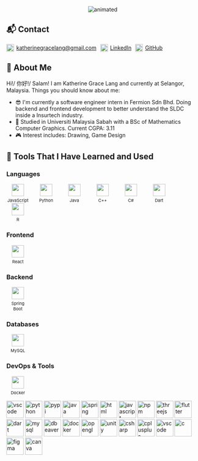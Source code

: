 <p align="center">
  <img src="background.gif" alt="animated" />
</p>


## 📬 Contact
<div style="height:fit-content;display:flex;flex-wrap:wrap; gap: 10px;"><span style="display:inline-flex;align-items:center;gap:6px;height:20px;">
      <img src="https://cdn-icons-png.flaticon.com/128/15889/15889542.png" width="20" height="20" />
      <a href="mailto:katherinegracelang@gmail.com">katherinegracelang@gmail.com</a>
    </span>

<span style="display:inline-flex;align-items:center;gap:6px;height:20px;">
      <img src="https://cdn-icons-png.flaticon.com/512/145/145807.png" width="20" height="20" />
      <a href="https://www.linkedin.com/in/katherine-g-lang">LinkedIn</a>
    </span>

<span style="display:inline-flex;align-items:center;gap:6px;height:20px;">
      <img src="https://cdn-icons-png.flaticon.com/128/2111/2111432.png" width="20" height="20" />
      <a href="https://github.com/GalacticEmperorJin">GitHub</a>
    </span>

</div>


## 👋 About Me
Hi!/ 你好!/ Salam! I am Katherine Grace Lang and currently at Selangor, Malaysia. Things you should know about me:
- 😎 I'm currently a software engineer intern in Fermion Sdn Bhd. Doing backend and frontend development to better understand the SLDC inside a Insurtech industry.
- 📔 Studied in Universiti Malaysia Sabah with a BSc of Mathematics Computer Graphics. Current CGPA: 3.11
- 🎮 Interest includes: Drawing, Game Design 

## 🔧 Tools That I Have Learned and Used
### Languages

<span style="display:inline-block;text-align:center;width:60px;margin-right:10px;">
  <img src="https://cdn.simpleicons.org/javascript" width="32" height="32" style="display:block;margin:0 auto;" />
  <span style="font-size:11px;display:block;margin-top:4px;">JavaScript</span>
</span>
<span style="display:inline-block;text-align:center;width:60px;margin-right:10px;">
  <img src="https://cdn.simpleicons.org/python" width="32" height="32" style="display:block;margin:0 auto;" />
  <span style="font-size:11px;display:block;margin-top:4px;">Python</span>
</span>
<span style="display:inline-block;text-align:center;width:60px;margin-right:10px;">
  <img src="https://cdn.jsdelivr.net/gh/devicons/devicon@latest/icons/java/java-original.svg" width="32" height="32" style="display:block;margin:0 auto;" />
  <span style="font-size:11px;display:block;margin-top:4px;">Java</span>
</span>
<span style="display:inline-block;text-align:center;width:60px;margin-right:10px;">
  <img src="https://cdn.simpleicons.org/cplusplus" width="32" height="32" style="display:block;margin:0 auto;" />
  <span style="font-size:11px;display:block;margin-top:4px;">C++</span>
</span>
<span style="display:inline-block;text-align:center;width:60px;margin-right:10px;">
  <img src="https://cdn.jsdelivr.net/gh/devicons/devicon@latest/icons/csharp/csharp-original.svg" width="32" height="32" style="display:block;margin:0 auto;" />
  <span style="font-size:11px;display:block;margin-top:4px;">C#</span>
</span>
<span style="display:inline-block;text-align:center;width:60px;margin-right:10px;">
  <img src="https://cdn.simpleicons.org/dart" width="32" height="32" style="display:block;margin:0 auto;" />
  <span style="font-size:11px;display:block;margin-top:4px;">Dart</span>
</span>
<span style="display:inline-block;text-align:center;width:60px;margin-right:10px;">
  <img src="https://cdn.simpleicons.org/r" width="32" height="32" style="display:block;margin:0 auto;" />
  <span style="font-size:11px;display:block;margin-top:4px;">R</span>
</span>

### Frontend

<span style="display:inline-block;text-align:center;width:60px;margin-right:10px;">
  <img src="https://cdn.simpleicons.org/react" width="32" height="32" style="display:block;margin:0 auto;" />
  <span style="font-size:11px;display:block;margin-top:4px;">React</span>
</span>

### Backend

<span style="display:inline-block;text-align:center;width:60px;margin-right:10px;">
  <img src="https://cdn.simpleicons.org/spring" width="32" height="32" style="display:block;margin:0 auto;" />
  <span style="font-size:11px;display:block;margin-top:4px;">Spring Boot</span>
</span>

### Databases

<span style="display:inline-block;text-align:center;width:60px;margin-right:10px;">
  <img src="https://cdn.simpleicons.org/mysql" width="32" height="32" style="display:block;margin:0 auto;" />
  <span style="font-size:11px;display:block;margin-top:4px;">MySQL</span>
</span>

### DevOps & Tools

<span style="display:inline-block;text-align:center;width:60px;margin-right:10px;">
  <img src="https://cdn.simpleicons.org/docker" width="32" height="32" style="display:block;margin:0 auto;" />
  <span style="font-size:11px;display:block;margin-top:4px;">Docker</span>
</span>
<p align="left">
<img src="https://cdn.jsdelivr.net/gh/devicons/devicon/icons/vscode/vscode-original.svg" alt="vscode" width="45" height="45"/>
<img src="https://cdn.jsdelivr.net/gh/devicons/devicon@latest/icons/python/python-original.svg" alt="python" width="45" height="45"/>
<img src="https://cdn.jsdelivr.net/gh/devicons/devicon@latest/icons/pypi/pypi-original.svg" alt="pypi" width="45" height="45"/>
<img src="https://cdn.jsdelivr.net/gh/devicons/devicon@latest/icons/java/java-original-wordmark.svg" alt="java" width="45" height="45"/>          
<img src="https://cdn.jsdelivr.net/gh/devicons/devicon@latest/icons/spring/spring-original.svg" alt="spring" width="45" height="45"/>
<img src="https://cdn.jsdelivr.net/gh/devicons/devicon@latest/icons/html5/html5-original.svg" alt="html" width="45" height="45"/>          
<img src="https://cdn.jsdelivr.net/gh/devicons/devicon@latest/icons/javascript/javascript-original.svg" alt="javascript" width="45" height="45"/>
<img src="https://cdn.jsdelivr.net/gh/devicons/devicon@latest/icons/npm/npm-original-wordmark.svg" alt="npm" width="45" height="45"/>          
<img src="https://cdn.jsdelivr.net/gh/devicons/devicon@latest/icons/threejs/threejs-original-wordmark.svg" alt="threejs" width="45" height="45"/>            
<img src="https://cdn.jsdelivr.net/gh/devicons/devicon@latest/icons/flutter/flutter-original.svg" alt="flutter" width="45" height="45"/>
<img src="https://cdn.jsdelivr.net/gh/devicons/devicon@latest/icons/dart/dart-original.svg" alt="dart" width="45" height="45"/>
<img src="https://cdn.jsdelivr.net/gh/devicons/devicon@latest/icons/mysql/mysql-original-wordmark.svg" alt="mysql" width="45" height="45"/>
<img src="https://cdn.jsdelivr.net/gh/devicons/devicon@latest/icons/dbeaver/dbeaver-original.svg" alt="dbeaver" width="45" height="45"/>
<img src="https://cdn.jsdelivr.net/gh/devicons/devicon@latest/icons/docker/docker-original-wordmark.svg" alt="docker" width="45" height="45"/>
<img src="https://cdn.jsdelivr.net/gh/devicons/devicon@latest/icons/opengl/opengl-original.svg" alt="opengl" width="45" height="45"/>
<img src="https://cdn.jsdelivr.net/gh/devicons/devicon@latest/icons/unity/unity-original.svg" alt="unity" width="45" height="45"/>
<img src="https://cdn.jsdelivr.net/gh/devicons/devicon@latest/icons/csharp/csharp-original.svg" alt="csharp" width="45" height="45"/>
<img src="https://cdn.jsdelivr.net/gh/devicons/devicon@latest/icons/cplusplus/cplusplus-original.svg" alt="cplusplus" width="45" height="45"/>
<img src="https://cdn.jsdelivr.net/gh/devicons/devicon@latest/icons/vscode/vscode-original.svg" alt="vscode" width="45" height="45"/>
<img src="https://devicon-website.vercel.app/api/c/original.svg" alt="c" width="45" height="45"/>
<img src="https://cdn.jsdelivr.net/gh/devicons/devicon@latest/icons/figma/figma-original.svg" alt="figma" width="45" height="45" />
<img src="https://cdn.jsdelivr.net/gh/devicons/devicon@latest/icons/canva/canva-original.svg" alt="canva" width="45" height="45"/>
</p>
